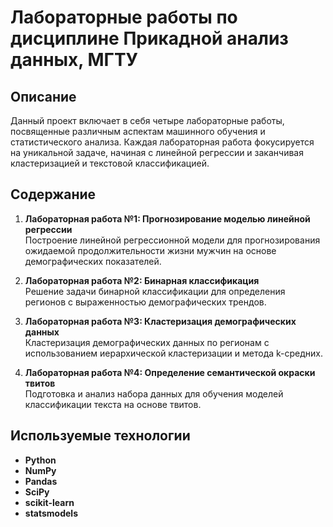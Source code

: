 # Лабораторные работы по дисциплине Прикадной анализ данных, МГТУ

## Описание

Данный проект включает в себя четыре лабораторные работы, посвященные различным аспектам машинного обучения и статистического анализа. Каждая лабораторная работа фокусируется на уникальной задаче, начиная с линейной регрессии и заканчивая кластеризацией и текстовой классификацией.

## Содержание

1. **Лабораторная работа №1: Прогнозирование моделью линейной регрессии**  
   Построение линейной регрессионной модели для прогнозирования ожидаемой продолжительности жизни мужчин на основе демографических показателей.  

2. **Лабораторная работа №2: Бинарная классификация**  
   Решение задачи бинарной классификации для определения регионов с выраженностью демографических трендов.  

3. **Лабораторная работа №3: Кластеризация демографических данных**  
   Кластеризация демографических данных по регионам с использованием иерархической кластеризации и метода k-средних.  

4. **Лабораторная работа №4: Определение семантической окраски твитов**  
   Подготовка и анализ набора данных для обучения моделей классификации текста на основе твитов.  

## Используемые технологии

- **Python**
- **NumPy**
- **Pandas**
- **SciPy**
- **scikit-learn**
- **statsmodels**
